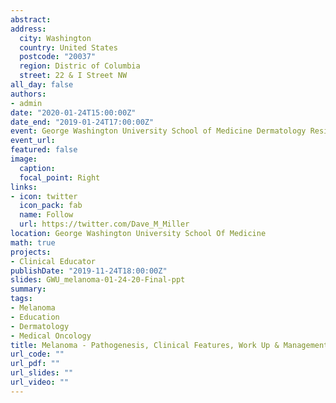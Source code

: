 ```yaml
---
abstract: 
address: 
  city: Washington
  country: United States
  postcode: "20037"
  region: Distric of Columbia
  street: 22 & I Street NW
all_day: false
authors: 
- admin
date: "2020-01-24T15:00:00Z"
date_end: "2019-01-24T17:00:00Z"
event: George Washington University School of Medicine Dermatology Resident Lecture
event_url: 
featured: false
image:
  caption: 
  focal_point: Right
links:
- icon: twitter
  icon_pack: fab
  name: Follow
  url: https://twitter.com/Dave_M_Miller
location: George Washington University School Of Medicine
math: true
projects:
- Clinical Educator
publishDate: "2019-11-24T18:00:00Z"
slides: GWU_melanoma-01-24-20-Final-ppt
summary: 
tags: 
- Melanoma
- Education
- Dermatology
- Medical Oncology
title: Melanoma - Pathogenesis, Clinical Features, Work Up & Management
url_code: ""
url_pdf: ""
url_slides: ""
url_video: ""
---
```

